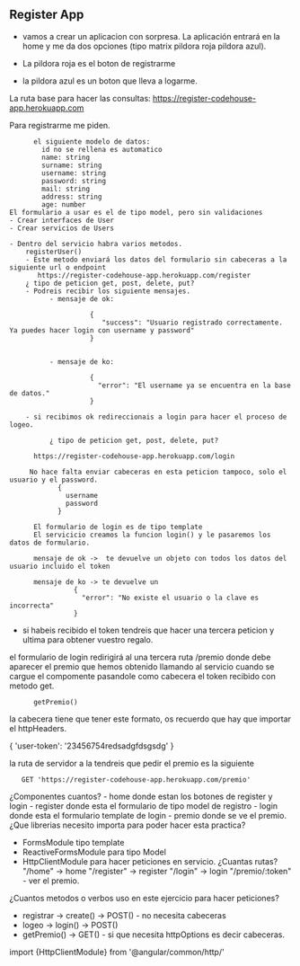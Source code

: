 ## Register App

 - vamos a crear un aplicacion con sorpresa. La aplicación entrará en la home y me da dos opciones (tipo matrix pildora roja pildora azul).

 - La pildora roja es el boton de registrarme
 - la pildora azul es un boton que lleva a logarme.

  La ruta base para hacer las consultas:
    https://register-codehouse-app.herokuapp.com

  Para registrarme me piden.

          el siguiente modelo de datos:
            id no se rellena es automatico
            name: string
            surname: string
            username: string
            password: string
            mail: string
            address: string
            age: number
    El formulario a usar es el de tipo model, pero sin validaciones
    - Crear interfaces de User
    - Crear servicios de Users

    - Dentro del servicio habra varios metodos.
        registerUser()
        - Este metodo enviará los datos del formulario sin cabeceras a la siguiente url o endpoint
           https://register-codehouse-app.herokuapp.com/register
        ¿ tipo de peticion get, post, delete, put?
        - Podreis recibir los siguiente mensajes.
              - mensaje de ok:

                        {
                           "success": "Usuario registrado correctamente. Ya puedes hacer login con username y password"
                        }


              - mensaje de ko:

                        {
                          "error": "El username ya se encuentra en la base de datos."
                        }

        - si recibimos ok redireccionais a login para hacer el proceso de logeo.

              ¿ tipo de peticion get, post, delete, put?
        
          https://register-codehouse-app.herokuapp.com/login

         No hace falta enviar cabeceras en esta peticion tampoco, solo el usuario y el password.
                {
                  username
                  password
                }

          El formulario de login es de tipo template
          El servicicio creamos la funcion login() y le pasaremos los datos de formulario.

          mensaje de ok ->  te devuelve un objeto con todos los datos del usuario incluido el token

          mensaje de ko -> te devuelve un
                    {
                      "error": "No existe el usuario o la clave es incorrecta"
                    }

  - si habeis recibido el token tendreis que hacer una tercera peticion y ultima para obtener vuestro regalo.

 el formulario de login redirigirá al una tercera ruta /premio donde debe aparecer el premio que hemos obtenido llamando al servicio cuando se cargue el compomente pasandole como cabecera el token recibido con metodo get.

          getPremio()

la cabecera tiene que tener este formato, os recuerdo que hay que importar el httpHeaders.

  {
    'user-token': '23456754redsadgfdsgsdg'
  }

  la ruta de servidor a la tendreis que pedir el premio es la siguiente

       GET 'https://register-codehouse-app.herokuapp.com/premio'

 ¿Componentes cuantos? 
    - home donde estan los botones de register y login
    - register donde esta el formulario de tipo model de registro
    - login donde esta el formulario template de login
    - premio donde se ve el premio.
¿Que librerias necesito importa para poder hacer esta practica?
   - FormsModule tipo template
   - ReactiveFormsModule para tipo Model
   - HttpClientModule para hacer peticiones en servicio.
¿Cuantas rutas?
    "/home" -> home
    "/register" -> register
    "/login" -> login
    "/premio/:token" - ver el premio.

¿Cuantos metodos o verbos uso en este ejercicio para hacer peticiones?
  - registrar -> create() -> POST() - no necesita cabeceras
  - logeo -> login() -> POST()
  - getPremio() -> GET() - si que necesita httpOptions es decir cabeceras.

  import {HttpClientModule} from '@angular/common/http/'




